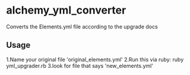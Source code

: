 # alchemy_yml_converter
Converts the Elements.yml file according to the upgrade docs


## Usage
1.Name your original file 'original_elements.yml'
2.Run this via ruby: ruby yml_upgrader.rb
3.look for file that says 'new_elements.yml'
